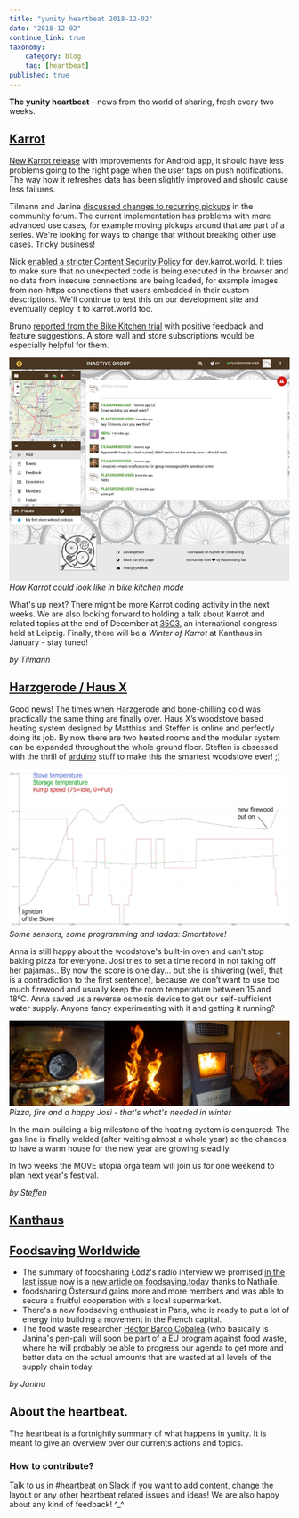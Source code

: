```yaml
---
title: "yunity heartbeat 2018-12-02"
date: "2018-12-02"
continue_link: true
taxonomy:
    category: blog
    tag: [heartbeat]
published: true
---
```


**The yunity heartbeat** - news from the world of sharing, fresh every two weeks.

## [Karrot](https://karrot.world)

[New Karrot release](https://github.com/yunity/karrot-frontend/blob/master/CHANGELOG.md#627---2018-11-28) with improvements for Android app, it should have less problems going to the right page when the user taps on push notifications. The way how it refreshes data has been slightly improved and should cause less failures.

Tilmann and Janina [discussed changes to recurring pickups](https://community.foodsaving.world/t/better-change-handling-for-recurring-pickups/174) in the community forum. The current implementation has problems with more advanced use cases, for example moving pickups around that are part of a series. We're looking for ways to change that without breaking other use cases. Tricky business!

Nick [enabled a stricter Content Security Policy](https://github.com/yunity/yuca/pull/16) for dev.karrot.world. It tries to make sure that no unexpected code is being executed in the browser and no data from insecure connections are being loaded, for example images from non-https connections that users embedded in their custom descriptions. We'll continue to test this on our development site and eventually deploy it to karrot.world too.

Bruno [reported from the Bike Kitchen trial](https://community.foodsaving.world/t/test-karrot-for-bike-kitchen/120/10) with positive feedback and feature suggestions. A store wall and store subscriptions would be especially helpful for them.

![](bikeKitchen.jpg)<br>
_How Karrot could look like in bike kitchen mode_

What's up next?
There might be more Karrot coding activity in the next weeks. We are also looking forward to holding a talk about Karrot and related topics at the end of December at [35C3](https://events.ccc.de/2018/09/11/35c3-call-for-participation-and-submission-guidelines/), an international congress held at Leipzig. Finally, there will be a _Winter of Karrot_ at Kanthaus in January - stay tuned!

_by Tilmann_

## [Harzgerode / Haus X](http://freiefeldlage.de/)
Good news! The times when Harzgerode and bone-chilling cold was practically the same thing are finally over. Haus X’s woodstove based heating system designed by Matthias and Steffen is online and perfectly doing its job. By now there are two heated rooms and the modular system can be expanded throughout the whole ground floor. Steffen is obsessed with the thrill of [arduino](https://www.arduino.cc/) stuff to make this the smartest woodstove ever! ;)

![](tempCurvesX.jpg)<br>
_Some sensors, some programming and tadaa: Smartstove!_

Anna is still happy about the woodstove's built-in oven and can’t stop baking pizza for everyone. Josi tries to set a time record in not taking off her pajamas.. By now the score is one day... but she is shivering (well, that is a contradiction to the first sentence), because we don’t want to use too much firewood and usually keep the room temperature between 15 and 18°C. Anna saved us a reverse osmosis device to get our self-sufficient water supply. Anyone fancy experimenting with it and getting it running?

![](0piyyacollage.jpg)<br>
_Pizza, fire and a happy Josi - that's what's needed in winter_

In the main building a big milestone of the heating system is conquered: The gas line is finally welded (after waiting almost a whole year) so the chances to have a warm house for the new year are growing steadily.

In two weeks the MOVE utopia orga team will join us for one weekend to plan next year's festival.

_by Steffen_

## [Kanthaus](https://kanthaus.online)


## [Foodsaving Worldwide](https://foodsaving.world)
- The summary of foodsharing Łódź's radio interview we promised [in the last issue](http://localhost:8000/en/heartbeat/2018-11-18) now is a [new article on foodsaving.today](https://foodsaving.today/en/blog/2018/11/23/fspl-radio) thanks to Nathalie.
- foodsharing Östersund gains more and more members and was able to secure a fruitful cooperation with a local supermarket.
- There's a new foodsaving enthusiast in Paris, who is ready to put a lot of energy into building a movement in the French capital.
- The food waste researcher [Héctor Barco Cobalea](https://energia.deusto.es/people/members/hector-barco-cobalea/projects/) (who basically is Janina's pen-pal) will soon be part of a EU program against food waste, where he will probably be able to progress our agenda to get more and better data on the actual amounts that are wasted at all levels of the supply chain today.

_by Janina_

## About the heartbeat.
The heartbeat is a fortnightly summary of what happens in yunity. It is meant to give an overview over our currents actions and topics.

### How to contribute?
Talk to us in [#heartbeat](https://yunity.slack.com/messages/heartbeat/) on [Slack](https://slackin.yunity.org) if you want to add content, change the layout or any other heartbeat related issues and ideas! We are also happy about any kind of feedback! ^\_^

